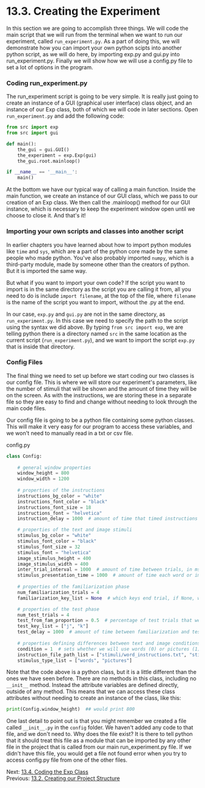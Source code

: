 # 13.3. Creating the Experiment

In this section we are going to accomplish three things. We will code the main script that we will run from 
the terminal when we want to run our experiment, called `run_experiment.py`. As a part of doing this, we will demonstrate
how you can import your own python scipts into another python script, as we will do here, by importing exp.py and gui.py
into run_experiment.py. Finally we will show how we will use a config.py file to set a lot of options in the program.

### Coding run_experiment.py

The run_experiment script is going to be very simple. It is really just going to create an instance of a GUI (graphical 
user interface) class object, and an instance of our Exp class, both of which we will code in later sections. Open 
`run_experiment.py` and add the following code:

```python
from src import exp
from src import gui

def main():
    the_gui = gui.GUI()
    the_experiment = exp.Exp(gui)
    the_gui.root.mainloop()

if __name__ == '__main__':
    main()
```

At the bottom we have our typical way of calling a main function. Inside the main function, we create an instance of 
our GUI class, which we pass to our creation of an Exp class. We then call the .mainloop() method for our GUI instance,
which is necessary to keep the experiment window open until we choose to close it. And that's it!

### Importing your own scripts and classes into another script

In earlier chapters you have learned about how to import python modules like `time` and `sys`, which are a part of the 
python core made by the same people who made python. You've also probably imported `numpy`, which is a third-party module, 
made by someone other than the creators of python. But it is imported the same way. 

But what if you want to import your own code? If the script you want to import is in the same directory as the script 
you are calling it from, all you need to do is include `import filename`, at the top of the file, where `filename` is 
the name of the script you want to import, without the .py at the end.

In our case, `exp.py` and `gui.py` are not in the same directory, as `run_experiment.py`. In this case we need to 
specify the path to the script using the syntax we did above. By typing `from src import exp`, we are telling python 
there is a directory named `src` in the same location as the current script (`run_experiment.py`), and we want to import 
the script `exp.py` that is inside that directory.

### Config Files

The final thing we need to set up before we start coding our two classes is our config file. This is where we will store 
our experiment's parameters, like the number of stimuli that will be shown and the amount of time they will be on the 
screen. As with the instructions, we are storing these in a separate file so they are easy to find and change without 
needing to look through the main code files.

Our config file is going to be a python file containing some python classes. This will make it very easy for our 
program to access these variables, and we won't need to manually read in a txt or csv file.

config.py
```python
class Config:
    
    # general window properties
    window_height = 800
    window_width = 1200
    
    # properties of the instructions
    instructions_bg_color = "white"
    instructions_font_color = "black"
    instructions_font_size = 18
    instructions_font = "helvetica"
    instruction_delay = 1000  # amount of time that timed instructions are on the screen

    # properties of the text and image stimuli
    stimulus_bg_color = "white"
    stimulus_font_color = "black"
    stimulus_font_size = 32
    stimulus_font = "helvetica"
    image_stimulus_height = 400
    image_stimulus_width = 400
    inter_trial_interval = 1000  # amount of time between trials, in ms
    stimulus_presentation_time = 1000  # amount of time each word or image is on the screen
    
    # properties of the familiarization phase
    num_familiarization_trials = 4
    familiarization_key_list = None  # which keys end trial, if None, will end after stimuluus presentation time

    # properties of the test phase
    num_test_trials = 4
    test_from_fam_proportion = 0.5  # percentage of test trials that were in the familiarization condition
    test_key_list = ["j", "k"]
    test_delay = 1000  # amount of time between familiarization and test phases
    
    # properties defining differences between text and image conditions
    condition = 1  # sets whether we will use words (0) or pictures (1) in the experiment
    instruction_file_path_list = ["stimuli/word_instructions.txt", "stimuli/image_instructions.txt"]
    stimulus_type_list = ["words", "pictures"]
```
Note that the code above is a python class, but it is a little different than the ones we have seen before. There are no
methods in this class, including no `__init__` method. Instead the attribute variables are defined directly, outside 
of any method. This means that we can access these class attributes without needing to create an instance of the class, 
like this:

```python
print(Config.window_height)  ## would print 800
```

One last detail to point out is that you might remember we created a file called `__init__.py` in the `config` folder. 
We haven't added any code to that file, and we don't need to. Why does the file exist? It is there to tell python that 
it should treat this file as a module that can be imported by any other file in the project that is called from our main
run_experiment.py file. If we didn't have this file, you would get a file not found error when you try to access 
config.py file from one of the other files.

Next: [13.4. Coding the Exp Class](13.4.%20Coding%20the%20Exp%20Class.md)<br>
Previous: [13.2. Creating our Project Structure](13.2.%20Creating%20our%20Project%20Structure.md)